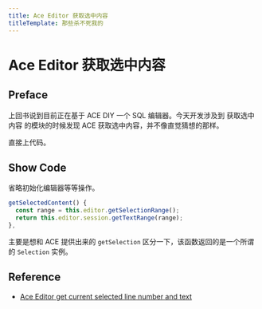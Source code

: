 ```yaml
---
title: Ace Editor 获取选中内容
titleTemplate: 那些杀不死我的
---
```

# Ace Editor 获取选中内容

## Preface

上回书说到目前正在基于 ACE DIY 一个 SQL 编辑器。今天开发涉及到 获取选中内容 的模块的时候发现 ACE 获取选中内容，并不像直觉猜想的那样。

直接上代码。

## Show Code

省略初始化编辑器等等操作。

```js
getSelectedContent() {
  const range = this.editor.getSelectionRange();
  return this.editor.session.getTextRange(range);
},
```

主要是想和 ACE 提供出来的 `getSelection` 区分一下，该函数返回的是一个所谓的 `Selection`
实例。

## Reference

- [Ace Editor get current selected line number and text](https://stackoverflow.com/questions/24906120/ace-editor-get-current-selected-line-number-and-text)
